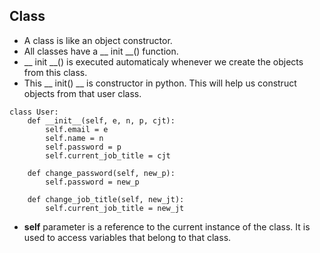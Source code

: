 ## Class ##
* A class is like an object constructor.
* All classes have a __ init __() function.
* __ init __() is executed automaticaly whenever we create the objects from this class.
* This __ init() __ is constructor in python. This will help us construct objects from that user class.



```
class User:
    def __init__(self, e, n, p, cjt):
        self.email = e
        self.name = n
        self.password = p
        self.current_job_title = cjt

    def change_password(self, new_p):
        self.password = new_p

    def change_job_title(self, new_jt):
        self.current_job_title = new_jt
```

* <b>self</b> parameter is a reference to the current instance of the class. It is used to access variables that belong to that class.
